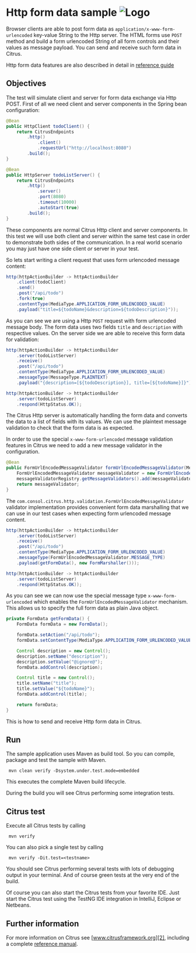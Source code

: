Http form data sample ![Logo][1]
==============

Browser clients are able to post form data as `application/x-www-form-urlencoded` key-value String to the Http server. The HTML forms use `POST` method and build a
form urlencoded String of all form controls and their values as message payload. You can send and receive such form data in Citrus.

Http form data features are also described in detail in [reference guide][4]

Objectives
---------

The test will simulate client and server for form data exchange via Http POST. First of all we need client and server components in the Spring bean configuration:

```java
@Bean
public HttpClient todoClient() {
    return CitrusEndpoints
        .http()
            .client()
            .requestUrl("http://localhost:8080")
        .build();
}

@Bean
public HttpServer todoListServer() {
    return CitrusEndpoints
        .http()
            .server()
            .port(8080)
            .timeout(10000)
            .autoStart(true)
        .build();
}
```

These components are normal Citrus Http client and server components. In this test we will use both client and server within the same test case in order to demonstrate both sides
of the communication. In a real world scenario you may just have one side client *or* server in your test. 

So lets start writing a client request that uses form urlencoded message content:

```java
http(httpActionBuilder -> httpActionBuilder
    .client(todoClient)
    .send()
    .post("/api/todo")
    .fork(true)
    .contentType(MediaType.APPLICATION_FORM_URLENCODED_VALUE)
    .payload("title=${todoName}&description=${todoDescription}"));
```

As you can see we are using a Http `POST` request with form urlencoded message body. The form data uses two fields `title` and `description` with respective values. On the server side we are able 
to receive this form data for validation:

```java
http(httpActionBuilder -> httpActionBuilder
    .server(todoListServer)
    .receive()
    .post("/api/todo")
    .contentType(MediaType.APPLICATION_FORM_URLENCODED_VALUE)
    .messageType(MessageType.PLAINTEXT)
    .payload("{description=[${todoDescription}], title=[${todoName}]}"));

http(httpActionBuilder -> httpActionBuilder
    .server(todoListServer)
    .respond(HttpStatus.OK));
```

The Citrus Http server is automatically handling the form data and converts the data to a list of fields with its values. We can use the plaintext message validation to check that the form data is
as expected. 

In order to use the special `x-www-form-urlencoded` message validation features in Citrus we need to add a new message validator in the configuration.

```java
@Bean
public FormUrlEncodedMessageValidator formUrlEncodedMessageValidator(MessageValidatorRegistry messageValidatorRegistry) {
    FormUrlEncodedMessageValidator messageValidator = new FormUrlEncodedMessageValidator();
    messageValidatorRegistry.getMessageValidators().add(messageValidator);
    return messageValidator;
}
```

The `com.consol.citrus.http.validation.FormUrlEncodedMessageValidator` validator implementation provides convenient form data marshalling that we can use in our test cases when expecting form urlencoded message content.

```java
http(httpActionBuilder -> httpActionBuilder
    .server(todoListServer)
    .receive()
    .post("/api/todo")
    .contentType(MediaType.APPLICATION_FORM_URLENCODED_VALUE)
    .messageType(FormUrlEncodedMessageValidator.MESSAGE_TYPE)
    .payload(getFormData(), new FormMarshaller()));

http(httpActionBuilder -> httpActionBuilder
    .server(todoListServer)
    .respond(HttpStatus.OK));
```

As you can see we can now use the special message type `x-www-form-urlencoded` which enables the `FormUrlEncodedMessageValidator` mechanism. This allows us to specify the full form data as plain Java object.

```java
private FormData getFormData() {
    FormData formData = new FormData();

    formData.setAction("/api/todo");
    formData.setContentType(MediaType.APPLICATION_FORM_URLENCODED_VALUE);

    Control description = new Control();
    description.setName("description");
    description.setValue("@ignore@");
    formData.addControl(description);

    Control title = new Control();
    title.setName("title");
    title.setValue("${todoName}");
    formData.addControl(title);

    return formData;
}
```

This is how to send and receive Http form data in Citrus.

Run
---------

The sample application uses Maven as build tool. So you can compile, package and test the
sample with Maven.
 
     mvn clean verify -Dsystem.under.test.mode=embedded
    
This executes the complete Maven build lifecycle.

During the build you will see Citrus performing some integration tests.

Citrus test
---------

Execute all Citrus tests by calling

     mvn verify

You can also pick a single test by calling

     mvn verify -Dit.test=<testname>

You should see Citrus performing several tests with lots of debugging output in your terminal. 
And of course green tests at the very end of the build.

Of course you can also start the Citrus tests from your favorite IDE.
Just start the Citrus test using the TestNG IDE integration in IntelliJ, Eclipse or Netbeans.

Further information
---------

For more information on Citrus see [www.citrusframework.org][2], including
a complete [reference manual][3].

 [1]: https://citrusframework.org/img/brand-logo.png "Citrus"
 [2]: https://citrusframework.org
 [3]: https://citrusframework.org/reference/html/
 [4]: https://citrusframework.org/reference/html#http

